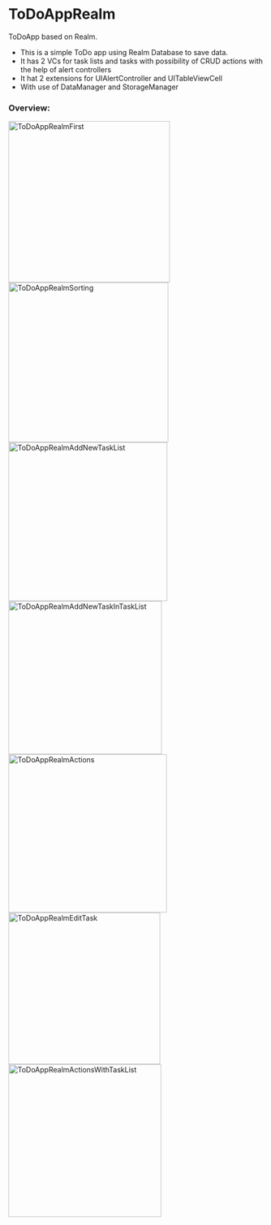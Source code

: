 # ToDoAppRealm
ToDoApp based on Realm. 

- This is a simple ToDo app using Realm Database to save data. 
- It has 2 VCs for task lists and tasks with possibility of CRUD actions with the help of alert controllers
- It hat 2 extensions for UIAlertController and UITableViewCell
- With use of DataManager and StorageManager

### Overview:

<img width="318" alt="ToDoAppRealmFirst" src="https://user-images.githubusercontent.com/87142423/167460070-b877a1ae-7a86-49d0-9571-7c5cacc34583.png">
<img width="315" alt="ToDoAppRealmSorting" src="https://user-images.githubusercontent.com/87142423/167460200-99c1c779-c065-40bf-b566-6d3b8ac1f9ae.png">
<img width="313" alt="ToDoAppRealmAddNewTaskList" src="https://user-images.githubusercontent.com/87142423/167460207-295d9268-1896-41fb-adf6-13dc2521e219.png">
<img width="302" alt="ToDoAppRealmAddNewTaskInTaskList" src="https://user-images.githubusercontent.com/87142423/167460217-bcc2335d-0ba7-414f-88a6-e91fabeb8908.png">
<img width="312" alt="ToDoAppRealmActions" src="https://user-images.githubusercontent.com/87142423/167460229-d17e2a72-e94f-46d3-ac65-792b21a1d7a7.png">
<img width="299" alt="ToDoAppRealmEditTask" src="https://user-images.githubusercontent.com/87142423/167460236-3125a43a-11e7-426f-9357-67e838440c91.png">
<img width="301" alt="ToDoAppRealmActionsWithTaskList" src="https://user-images.githubusercontent.com/87142423/167460241-18e8a22a-c60d-45fa-ae21-fa681f3569c4.png">
